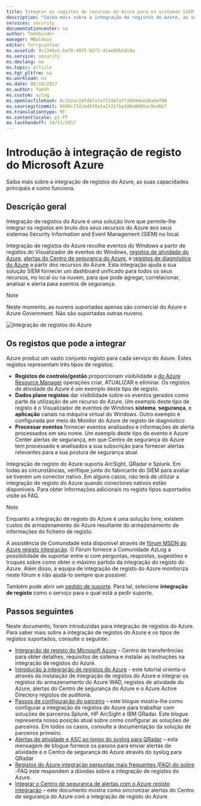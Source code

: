```yaml
---
title: Integrar os registos de recursos do Azure para os sistemas SIEM | Microsoft Docs
description: "Saiba mais sobre a integração de registos do Azure, as suas capacidades principais e como funciona."
services: security
documentationcenter: na
author: TomShinder
manager: MBaldwin
editor: TerryLanfear
ms.assetid: 9c1346e1-baf8-4975-b2f2-42ae05b2dc0a
ms.service: security
ms.devlang: na
ms.topic: article
ms.tgt_pltfrm: na
ms.workload: na
ms.date: 08/10/2017
ms.author: TomSh
ms.custom: azlog
ms.openlocfilehash: 6c3a2ac18fdb7a7a722447af720b9dee28adef08
ms.sourcegitcommit: 6699c77dcbd5f8a1a2f21fba3d0a0005ac9ed6b7
ms.translationtype: MT
ms.contentlocale: pt-PT
ms.lasthandoff: 10/11/2017
---
```

# <a name="introduction-to-microsoft-azure-log-integration"></a>Introdução à integração de registo do Microsoft Azure
Saiba mais sobre a integração de registos do Azure, as suas capacidades principais e como funciona.

## <a name="overview"></a>Descrição geral

Integração de registos do Azure é uma solução livre que permite-lhe integrar os registos em bruto dos seus recursos do Azure aos seus sistemas Security Information and Event Management (SIEM) no local.

Integração de registos do Azure recolhe eventos do Windows a partir de registos do Visualizador de eventos do Windows, [registos de atividade do Azure](../monitoring-and-diagnostics/monitoring-overview-activity-logs.md), [alertas do Centro de segurança do Azure](../security-center/security-center-intro.md), e [registos de diagnóstico do Azure](../monitoring-and-diagnostics/monitoring-overview-of-diagnostic-logs.md) a partir dos recursos do Azure. Esta integração ajuda a sua solução SIEM fornecer um dashboard unificado para todos os seus recursos, no local ou na nuvem, para que pode agregar, correlacionar, analisar e alerta para eventos de segurança.

>[!NOTE]
Neste momento, as nuvens suportadas apenas são comercial do Azure e Azure Government. Não são suportadas outras nuvens.

![Integração de registos do Azure][1]

## <a name="what-logs-can-i-integrate"></a>Os registos que pode a integrar
Azure produz um vasto conjunto registo para cada serviço do Azure. Estes registos representam três tipos de registos:

* **Registos de controlo/gestão** proporcionam visibilidade a [do Azure Resource Manager](../azure-resource-manager/resource-group-overview.md) operações criar, ATUALIZAR e eliminar. Os registos de atividade do Azure é um exemplo deste tipo de registo.
* **Dados plane registos** dar visibilidade sobre os eventos gerados como parte da utilização de um recurso do Azure. Um exemplo deste tipo de registo é o Visualizador de eventos de Windows **sistema**, **segurança**, e **aplicação** canais na máquina virtual do Windows. Outro exemplo é configurada por meio do Monitor do Azure de registo de diagnóstico
* **Processar eventos** fornecer eventos analisados e informações de alerta processados em seu nome. Um exemplo deste tipo de evento é Azure Center alertas de segurança, em que Centro de segurança do Azure tem processado e analisados a sua subscrição para fornecer alertas relevantes para a sua postura de segurança atual.

Integração de registo do Azure suporta ArcSight, QRadar e Splunk. Em todas as circunstâncias, verifique junto do fabricante do SIEM para avaliar se tiverem um conector nativo. Em alguns casos, não terá de utilizar a integração de registo do Azure quando conectores nativos estão disponíveis. Para obter informações adicionais no registo tipos suportados visite as FAQ.

>[!NOTE]
Enquanto a integração de registo do Azure é uma solução livre, existem custos de armazenamento do Azure resultante do armazenamento de informações do ficheiro de registo.

A assistência de Comunidade está disponível através de [fórum MSDN do Azure registo integração](https://social.msdn.microsoft.com/Forums/office/home?forum=AzureLogIntegration). O Fórum fornece a Comunidade AzLog a possibilidade de suportar entre si com perguntas, respostas, sugestões e truques sobre como obter o máximo partido da integração do registo do Azure. Além disso, a equipa de integração de registo do Azure monitoriza neste fórum e irão ajudá-lo sempre que possível.

Também pode abrir um [pedido de suporte](../azure-supportability/how-to-create-azure-support-request.md). Para tal, selecione **integração de registo** como o serviço para o qual está a pedir suporte.

## <a name="next-steps"></a>Passos seguintes
Neste documento, foram introduzidas para integração de registos do Azure. Para saber mais sobre a integração de registos do Azure e os tipos de registos suportados, consulte o seguinte:

* [Integração de registo do Microsoft Azure](https://www.microsoft.com/download/details.aspx?id=53324) – Centro de transferências para obter detalhes, requisitos de sistema e instalar as instruções na integração de registos do Azure.
* [Introdução à integração de registos do Azure](security-azure-log-integration-get-started.md) - este tutorial orienta-o através da instalação de integração de registos do Azure e integrar os registos do armazenamento do Azure WAD, registos de atividade do Azure, alertas do Centro de segurança do Azure e o Azure Active Directory registos de auditoria.
* [Passos de configuração do parceiro](https://blogs.msdn.microsoft.com/azuresecurity/2016/08/23/azure-log-siem-configuration-steps/) – este blogue mostra-lhe como configurar a integração de registos do Azure para trabalhar com soluções de parceiros Splunk, HP ArcSight e IBM QRadar. Este blogue representa nosso posição atual sobre como configurar as soluções de parceiros. Em todos os casos, consulte a documentação da solução de parceiros primeiro.
* [Alertas de atividade e ASC ao longo do syslog para QRadar](https://blogs.msdn.microsoft.com/azuresecurity/2016/09/24/integrate-azure-logs-to-qradar/) – esta mensagem de blogue fornece os passos para enviar alertas de atividade e o Centro de segurança do Azure através do syslog para QRadar
* [Registos do Azure integração perguntas mais frequentes (FAQ) do sobre](security-azure-log-integration-faq.md) -FAQ este respondem a dúvidas sobre a integração de registos do Azure.
* [Integrar o Centro de segurança de alertas com o Azure registo integração](../security-center/security-center-integrating-alerts-with-log-integration.md) – este documento mostra como sincronizar alertas do Centro de segurança do Azure com a integração de registo do Azure.

<!--Image references-->
[1]: ./media/security-azure-log-integration-overview/azure-log-integration.png

